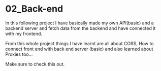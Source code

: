# 02_Back-end

In this following project I have basically made my own API(basic) and a backend server and fetch data from the backend and have connected it with my frontend.

From this whole project things I have learnt are all about CORS, How to connect front end with back end server (basic) and also learned about Proxies too...

Make sure to check this out.
